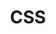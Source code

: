 ---
layout: tag-list
type: tag
title: CSS
slug: css
category: tech
order: 10
sidebar: false
description: >
    css
---